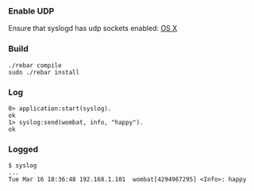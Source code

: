 ### Enable UDP

Ensure that syslogd has udp sockets enabled:
[OS X](http://stackoverflow.com/questions/1185554/how-to-enable-syslogd-to-receive-udp-logs-from-routers-in-osx)

### Build

    ./rebar compile
    sudo ./rebar install
    
### Log

    0> application:start(syslog).
    ok
    1> syslog:send(wombat, info, "happy").
    ok
    
### Logged

    $ syslog
    ...
    Tue Mar 16 18:36:48 192.168.1.101  wombat[4294967295] <Info>: happy
